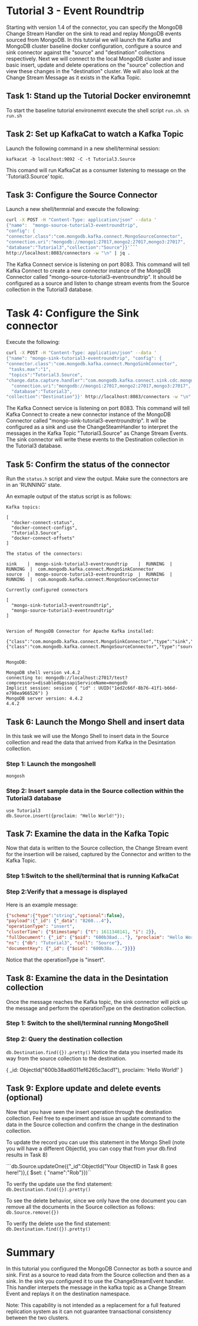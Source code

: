 # Tutorial 3 - Event Roundtrip

Starting with version 1.4 of the connector, you can specify the MongoDB Change Stream Handler on the sink to read and replay MongoDB events sourced from MongoDB. In this tutorial we will launch the Kafka and MongoDB cluster baseline docker configuration, configure a source and sink connector against the "source" and "destination" collections respectively. Next we will connect to the local MongoDB cluster and issue basic insert, update and delete operations on the "source" collection and view these changes in the "destination" cluster.  We will also look at the Change Stream Message as it exists in the Kafka Topic.

## Task 1: Stand up the Tutorial Docker environemnt

To start the baseline tutorial environemnt execute the shell script `run.sh`.
```sh run.sh```

## Task 2: Set up KafkaCat to watch a Kafka Topic 

Launch the following command in a new shell/terminal session:

```kafkacat -b localhost:9092 -C -t Tutorial3.Source```

This comand will run KafkaCat as a consumer listening to message on the 'Tutorial3.Source' topic.

## Task 3: Configure the Source Connector
Launch a new shell/termnial and execute the following:

```sh
curl -X POST -H "Content-Type: application/json" --data '
{"name":  "mongo-source-tutorial3-eventroundtrip",
"config": {
"connector.class":"com.mongodb.kafka.connect.MongoSourceConnector",
"connection.uri":"mongodb://mongo1:27017,mongo2:27017,mongo3:27017",
"database":"Tutorial3","collection":"Source"}}'```
http://localhost:8083/connectors -w "\n" | jq .
```

The Kafka Connect service is listening on port 8083.  This command will tell Kafka Connect to create a new connector instance of the MongoDB Connector called "mongo-source-tutorial3-eventroundtrip".  It should be configured as a source and listen to change stream events from the Source collection in the Tutorial3 database.

# Task 4: Configure the Sink connector
 Execute the following:

```sh
curl -X POST -H "Content-Type: application/json" --data '
{"name": "mongo-sink-tutorial3-eventroundtrip", "config": {
"connector.class":"com.mongodb.kafka.connect.MongoSinkConnector",
 "tasks.max":"1",
 "topics":"Tutorial3.Source",
"change.data.capture.handler":"com.mongodb.kafka.connect.sink.cdc.mongodb.ChangeStreamHandler",
  "connection.uri":"mongodb://mongo1:27017,mongo2:27017,mongo3:27017",
  "database":"Tutorial3",
"collection":"Destination"}}' http://localhost:8083/connectors -w "\n" | jq .
```
The Kafka Connect service is listening on port 8083.  This command will tell Kafka Connect to create a new connector instance of the MongoDB Connector called "mongo-sink-tutorial3-eventroundtrip".  It will be configured as a sink and use the ChangeSteamHandler to interpret the messages in the Kafka Topic "Tutorial3.Source" as Change Stream Events.  The sink connector will write these events to the Destination collection in the Tutorial3 database.

## Task 5: Confirm the status of the connector
Run the `status.h` script and view the output.  Make sure the connectors are in an 'RUNNING' state.

An exmaple output of the status script is as follows:

```
Kafka topics:

[
  "docker-connect-status",
  "docker-connect-configs",
  "Tutorial3.Source",
  "docker-connect-offsets"
]

The status of the connectors:

sink    |  mongo-sink-tutorial3-eventroundtrip    |  RUNNING  |  RUNNING  |  com.mongodb.kafka.connect.MongoSinkConnector
source  |  mongo-source-tutorial3-eventroundtrip  |  RUNNING  |  RUNNING  |  com.mongodb.kafka.connect.MongoSourceConnector

Currently configured connectors

[
  "mongo-sink-tutorial3-eventroundtrip",
  "mongo-source-tutorial3-eventroundtrip"
]


Version of MongoDB Connector for Apache Kafka installed:

{"class":"com.mongodb.kafka.connect.MongoSinkConnector","type":"sink","version":"1.4.0"}
{"class":"com.mongodb.kafka.connect.MongoSourceConnector","type":"source","version":"1.4.0"}


MongoDB:

MongoDB shell version v4.4.2
connecting to: mongodb://localhost:27017/test?compressors=disabled&gssapiServiceName=mongodb
Implicit session: session { "id" : UUID("1ed2c66f-8b76-41f1-b66d-e798ea966526") }
MongoDB server version: 4.4.2
4.4.2
```

## Task 6: Launch the Mongo Shell and insert data

In this task we will use the Mongo Shell to insert data in the Source collection and read the data that arrived from Kafka in the Desintation collection.

### Step 1: Launch the mongoshell
```mongosh```

### Step 2: Insert sample data in the Source collection within the Tutorial3 database

```
use Tutorial3
db.Source.insert({proclaim: "Hello World!"});
```

## Task 7: Examine the data in the Kafka Topic

Now that data is written to the Source collection, the Change Stream event for the insertion will be raised, captured by the Connector and written to the Kafka Topic.

### Step 1:Switch to the shell/terminal that is running KafkaCat

### Step 2:Verify that a message is displayed

Here is an example message:

```json
{"schema":{"type":"string","optional":false},
"payload":{"_id": {"_data": "8260...4"}, 
"operationType": "insert", 
"clusterTime": {"$timestamp": {"t": 1611348141, "i": 2}},
"fullDocument": {"_id": {"$oid": "600b38ad..."}, "proclaim": "Hello World!"},
"ns": {"db": "Tutorial3", "coll": "Source"},
"documentKey": {"_id": {"$oid": "600b38a...."}}}}
```
Notice that the operationType is "insert".

## Task 8: Examine the data in the Desintation collection
Once the message reaches the Kafka topic, the sink connector will pick up the message and perform the operationType on the destination collection.

### Step 1: Switch to the shell/terminal running MongoShell
### Step 2: Query the destination collection
```db.Destination.find({}).pretty()```
Notice the data you inserted made its way from the source collection to the destination.

  {
    _id: ObjectId("600b38ad6011ef6265c3acd1"),
    proclaim: 'Hello World!'
  }

## Task 9: Explore update and delete events (optional)
Now that you have seen the insert operation through the destination collection.  Feel free to experiment and issue an update command to the data in the Source collection and confirm the change in the destination collection.

To update the record you can use this statement in the Mongo Shell (note you will have a different ObjectId, you can copy that from your db.find results in Task 8)

```db.Source.updateOne({"_id":ObjectId("Your ObjectID in Task 8 goes here!")},{ $set: { "name":"Rob"}})``

To verify the update use the find statement:
```db.Destination.find({}).pretty()```

To see the delete behavior, since we only have the one document you can remove all the documents in the Source collection as follows: 
```db.Source.remove({})```

To verify the delete use the find statement:
```db.Destination.find({}).pretty()```

# Summary
In this tutorial you configured the MongoDB Connector as both a source and sink.  First as a source to read data from the Source collection and then as a sink.  In the sink you configured it to use the ChangeStreamEvent handler.  This handler interpets the message in the kafka topic as a Change Stream Event and replays it on the destination namespace.  

Note: This capability is not intended as a replacement for a full featured replication system as it can not guarantee transactional consistency between the two clusters.
